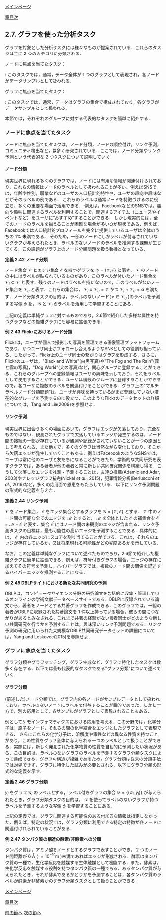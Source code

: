 [メインページ](../../index.markdown)

[章目次](./chap2.md)
## 2.7. グラフを使った分析タスク

グラフを対象とした分析タスクには様々なものが提案されている．これらのタスクは主に $2$ つのカテゴリに分類される．

ノードに焦点を当てたタスク：

:   このタスクでは，通常，データ全体が $1$ つのグラフとして表現され，各ノードがデータサンプルとして扱われる．

グラフに焦点を当てたタスク：

:   このタスクでは，通常，データはグラフの集合で構成されており，各グラフがデータサンプルとして扱われる．

本節では，それぞれのグループに対する代表的なタスクを簡単に紹介する．

### ノードに焦点を当てたタスク

ノードに焦点を当てたタスクは，ノード分類，ノードの順位付け，リンク予測，コミュニティ検出など，数多く研究されている．ここでは，ノード分類やリンク予測という代表的な $2$ つタスクについて説明していく．

#### ノード分類

現実世界に現れる多くのグラフでは，ノードには有用な情報が関連付けられており，これらの情報はノードのラベルとして扱われることが多い．例えばSNSでは，年齢や性別，職業などのユーザの人口統計的特性や，ユーザの趣向や趣味などがそのラベルの例である．
これらのラベルは通常ノードを特徴づけるのに役立ち，多くの重要な場面で活用できる．
例えば，FacebookなどのSNSでは，趣向や趣味に関連するラベルを利用することで，関連するアイテム（ニュースやイベントなど）をユーザに"おすすめ"することができる．
しかし現実的には，全てのノードのラベルを揃えることが困難な場合が多いのが現状である．例えば，Facebookでは人口統計的プロフィールを完全に提供しているユーザは全体のうちの $1\%$ 未満である．
そのため，一部のノードにしかラベルが付与されていないグラフが与えられたとき，ラベルのないノードのラベルを推測する課題が生じてくる．この課題がグラフ上のノード分類問題を扱う動機となっている．

<div class="definition">
 
<strong>定義 2.42 ノード分類</strong>


ノード集合 $\mathcal{V}$ とエッジ集合 $\mathcal{E}$ を持つグラフを $\mathcal{G} = \left\{\mathcal{V},\mathcal{E}\right\}$ と表す． $\mathcal{V}$ のノードの中にはラベルが貼られているものがあり，このラベルが付いたノード集合を $\mathcal{V}_l\subset\mathcal{V}$ と表す．残りのノードはラベルを持たないので，このラベルがないノード集合を $\mathcal{V}_u$ と表す．これらの集合は， $\mathcal{V}_l\cup\mathcal{V}_u = \mathcal{V}$ かつ $\mathcal{V}_l\cap\mathcal{V}_u = \emptyset$ を満たす．ノード分類タスクの目的は，ラベルのないノード( $v\in \mathcal{V}_u$ )のラベルを予測する写像 $\phi$ を， $\mathcal{G}$ と $\mathcal{V}_l$ のラベルを活用して学習することにある．

</div>

上記の定義は単純グラフに対するものであり，2.6節で紹介した多様な属性を持つグラフなどの複雑グラフにも容易に拡張できる．

<div class="eg">
 
<strong>例 2.43 Flickrにおけるノード分類</strong>

Flickrは，ユーザが個人で撮影した写真を管理できる画像管理プラットフォームであり，かつユーザ同士がフォローし合えるようなSNSとしての役割も担っている．したがって，Flickr上のユーザ同士の繋がりはグラフを形成する．さらに，Flickrのユーザは，"Black
and White"(白黒写真)や"The Fog and The Rain"(霧と雲の写真)，"Dog
World"(犬の写真)など，関心グループに登録することができる．これらのグループへの登録情報はユーザの興味を示しており，それをラベルとして使用することができる．ユーザは複数のグループに登録することができるので，各ユーザに複数のラベルを関連付けることができる．グラフ上の"マルチラベルノード分類問題"は，ユーザが興味を持っているがまだ登録していない潜在的なグループを予測するのに役立つ．このようなFlickrのデータセットの詳細については，Tang
and Lie(2009)を参照せよ． 
</div>


#### リンク予測

現実世界に出会う多くの場面において，グラフはエッジが欠落しており，完全なものではない．観測されたグラフで欠落しているエッジが発生するのは，ノード間の接続の一部が存在しているが観測や記録がされていないことが一つの原因として考えられる．また他方で，多くのグラフは当然ながら変化しており，そこから欠落エッジが発生していくこともある．例えばFacebookのようなSNSでは，ユーザは常に他のユーザと友だちになることができたり，学術的な共同研究を表すグラフでは，ある著者が他の著者と常に新しい共同研究関係を構築し得る．こうして欠落したエッジを推測・予測することは，友達の推薦(Adamic
and Adar, 2003)やナレッジグラフ補完(Nickel *et al*.,
2015)，犯罪情報分析(Berlusconi *et al*.,
2016)など，多くの応用面で恩恵をもたらしている．
以下にリンク予測問題の形式的な定義を与えた． 
<div class="definition">
 
<strong>定義
2.44 リンク予測</strong>

 $\mathcal{V}$ をノード集合， $\mathcal{E}$ をエッジ集合とするグラフを $\mathcal{G} = \left\{\mathcal{V},\mathcal{E}\right\}$ とする． $\mathcal{V}$ 中のノード間の可能な全てのエッジを $\mathcal{M}$ とすると， $\mathcal{M}$ を全体とした $\mathcal{E}$ の補集合を $\mathcal{E}^{\prime} = \mathcal{M} - \mathcal{E}$ と表す．集合 $\mathcal{E}^{\prime}$ にはノード間の未観測のエッジが含まれる．リンク予測タスクの目標は，最も可能性の高いエッジを予測することである．具体的には， $\mathcal{E}^{\prime}$ 内の各エッジにスコアを割り当てることができる．これは，それらのエッジが存在しているか，又は将来現れる可能性がどの程度あるかを示している．

</div>

なお，この定義は単純なグラフについて述べたものであり，2.6節で紹介した複雑グラフに簡単に拡張できる．例えば，符号付きグラフの場合，エッジの存在に加えてその符号を予測し，ハイパーグラフでは，複数のノード間の関係を記述するハイパーエッジを推測することになる．

<div class="eg">
 
<strong>例 2.45
DBLPサイトにおける新たな共同研究の予測</strong>

DBLPは，コンピュータサイエンス分野の研究論文を包括的に収集・管理しているオンラインの学術文献データベースサイトである．DBLPに収録されている論文から，著者をノードとする共著グラフを作成できる．このグラフでは，一組の著者がDBLPに収録された共著論文を $1$ 件以上持っている場合，彼らの間につながりがあるとみなされる．これまで共著の経験がない著者同士がどのような新しい共同研究を行うかを予測することは，興味深いリンク予測問題である．リンク予測の研究に用いられた大規模なDBLP共同研究データセットの詳細については，Yang
and Leskovec(2015)を参照せよ． 
</div>


### グラフに焦点を当てたタスク

グラフ分類やグラフマッチング，グラフ生成など，グラフに特化したタスクは数多く存在する．以下では最も代表的なタスクである"グラフ分類"について述べていく．

#### グラフ分類

(前述した)ノード分類では，グラフ内の各ノードがサンプルデータとして扱われており，ラベルのないノードにラベルを付与することが目的であった．しかし一方で，別の応用として，各サンプルがグラフとして表現されることもある．

例としてケモインフォマティクスにおける応用を考える．この分野では，化学分子は，原子をノード，それらの間の化学結合をエッジとしたグラフとして表現できる．
さらにこれらの化学分子は，溶解度や毒性などの異なる性質を持つことがあり，この性質をグラフ全体に与えられる一つのラベルとして扱うことができる．実際には，新しく発見された化学物質の性質を自動的に予測したい状況がある．この目的は，ラベルのないグラフのラベルを予測するグラフ分類タスクによって達成できる．グラフの構造が複雑であるため，グラフ分類は従来の分類手法では対処できず，グラフに特化した試みが必要とされる．以下にグラフ分類の形式的な定義を示す．

<div class="definition">
 
<strong>定義 2.46 グラフ分類</strong>


 $y_i$ をグラフ $\mathcal{G}_i$ のラベルとする，ラベル付きグラフの集合 $\mathcal{D} = \left\{(\mathcal{G}_i, y_i)\right\}$ が与えられたとき，グラフ分類タスクの目的は， $\mathcal{D}$ を使ってラベルのないグラフが持つラベルを予測するような写像 $\phi$ を学習することにある．

</div>

上記の定義では，グラフに関連する可能性のある付加的な情報は指定しなかった．例えば，特定の状況では，グラフ分類に利用できる特定の特徴が各ノードに関連付けれられていることがある．

<div class="eg">
 
<strong>例 2.47
タンパク質の構造の酵素/非酵素への分類</strong>

タンパク質は，アミノ酸をノードとするグラフで表すことができ， $2$ つのノード間距離が $6$ Å
( $=10^{-10}\textrm{m}$ )未満であればエッジが形成される．酵素はタンパク質の一種で，生化学反応を触媒する生体触媒として機能する．また，酵素は，生化学反応を触媒する役割を持つタンパク質の一種である．あるタンパク質が与えられたとき，それが酵素であるかどうかを予測することは，各タンパク質のラベルが酵素か非酵素かのグラフ分類タスクとして扱うことができる．

</div>



[メインページ](../../index.markdown)

[章目次](./chap2.md)

[前の節へ](./subsection_06.md) [次の節へ](./subsection_08.md)



